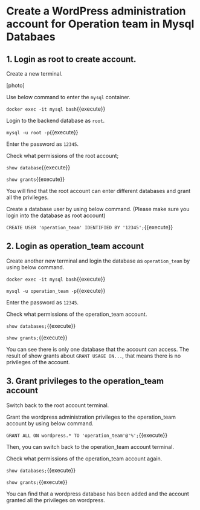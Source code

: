 # Create a WordPress administration account for Operation team in Mysql Databaes

## 1. Login as root to create account.
Create a new terminal.

[photo]

Use below command to enter the `mysql` container.

`docker exec -it mysql bash`{{execute}}

Login to the backend database as `root`.

`mysql -u root -p`{{execute}}

Enter the password as `12345`.

Check what permissions of the root account;

`show database`{{execute}}

`show grants`{{execute}}

You will find that the root account can enter different databases and grant all the privileges.

Create a database user by using below command. (Please make sure you login into the database as root account)

`CREATE USER 'operation_team' IDENTIFIED BY '12345';`{{execute}}

## 2. Login as operation_team account
Create another new terminal and login the database as `operation_team` by using below command.

`docker exec -it mysql bash`{{execute}}

`mysql -u operation_team -p`{{execute}}

Enter the password as `12345`.

Check what permissions of the operation_team account.

`show databases;`{{execute}}

`show grants;`{{execute}}

You can see there is only one database that the account can access.
The result of show grants about `GRANT USAGE ON...`, that means there is no privileges of the account.

## 3. Grant privileges to the operation_team account
Switch back to the root account terminal.

Grant the wordpress administration privileges to the operation_team account by using below command.

`GRANT ALL ON wordpress.* TO 'operation_team'@'%';`{{execute}}


Then, you can switch back to the operation_team account terminal.

Check what permissions of the operation_team account again.

`show databases;`{{execute}}

`show grants;`{{execute}}

You can find that a wordpress database has been added and the account granted all the privileges on wordpress.
